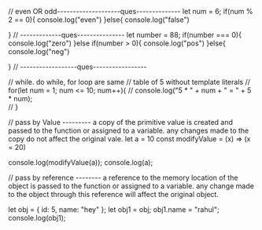// even OR odd--------------------ques--------------
let num = 6;
if(num % 2 == 0){
    console.log("even")
}else{
    console.log("false")

}
// -------------ques---------------
let number = 88;
if(number === 0){
    console.log("zero")
}else if(number > 0){
    console.log("pos")
}else{
    console.log("neg")

} 
// ------------------ques-----------------





// while. do while, for loop are same
// table of 5 without template literals
// for(let num = 1; num <= 10; num++){
    // console.log("5 * " + num  + " = " + 5 * num);   
// }

// pass by Value --------- a copy of the primitive value is created and passed to the function or assigned to a variable. any changes made to the copy do not affect the original vale.
let a = 10
const modifyValue = (x) => (x = 20)

console.log(modifyValue(a));
console.log(a);

// pass by reference -------- a reference to the memory location of the object is passed to the function or assigned to a variable. any change made to the object through this reference will affect the original object.

let obj = { id: 5, name: "hey" };
let obj1 = obj;
obj1.name = "rahul";
console.log(obj1); 